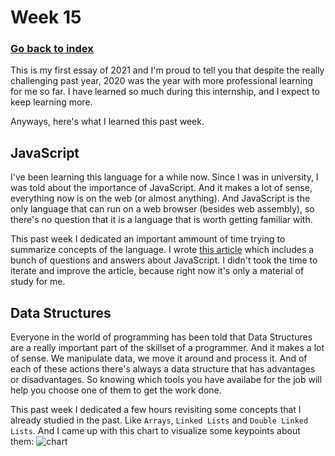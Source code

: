 # Week 15

### [Go back to index](http://luis-valdez.github.io/Learning-Journal)

This is my first essay of 2021 and I'm proud to tell you that despite the really challenging past year, 2020 was the year with more professional learning for me so far. I have learned so much during this internship, and I expect to keep learning more.

Anyways, here's what I learned this past week.

## JavaScript
I've been learning this language for a while now. Since I was in university, I was told about the importance of JavaScript. And it makes a lot of sense, everything now is on the web (or almost anything). And JavaScript is the only language that can run on a web browser (besides web assembly), so there's no question that it is a language that is worth getting familiar with.

This past week I dedicated an important ammount of time trying to summarize concepts of the language. I wrote [this article](https://github.com/luis-valdez/Learning-Journal/blob/gh-pages/articles/javascript-questions.md) which includes a bunch of questions and answers about JavaScript. I didn't took the time to iterate and improve the article, because right now it's only a material of study for me.

## Data Structures
Everyone in the world of programming has been told that Data Structures are a really important part of the skillset of a programmer. And it makes a lot of sense. We manipulate data, we move it around and process it. And of each of these actions there's always a data structure that has advantages or disadvantages. So knowing which tools you have availabe for the job will help you choose one of them to get the work done.

This past week I dedicated a few hours revisiting some concepts that I already studied in the past. Like `Arrays`, `Linked Lists` and `Double Linked Lists`. And I came up with this chart to visualize some keypoints about them:
![chart](https://github.com/luis-valdez/Learning-Journal/blob/gh-pages/images/array-linkedlists-chart.png)
